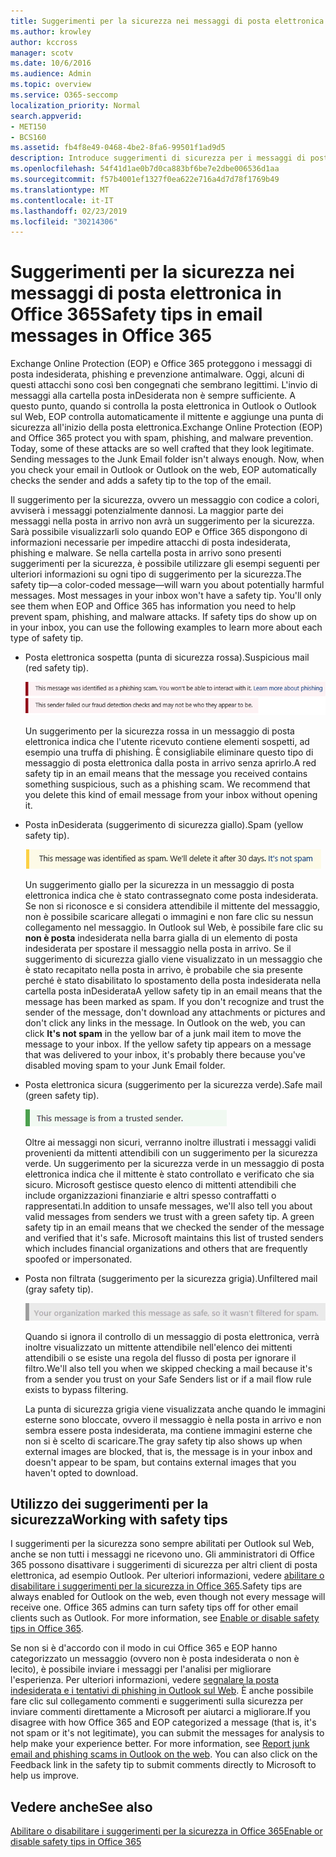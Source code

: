```yaml
---
title: Suggerimenti per la sicurezza nei messaggi di posta elettronica in Office 365
ms.author: krowley
author: kccross
manager: scotv
ms.date: 10/6/2016
ms.audience: Admin
ms.topic: overview
ms.service: O365-seccomp
localization_priority: Normal
search.appverid:
- MET150
- BCS160
ms.assetid: fb4f8e49-0468-4be2-8fa6-99501f1ad9d5
description: Introduce suggerimenti di sicurezza per i messaggi di posta elettronica filtrati dal filtro di posta indesiderata EOP e Office 365.
ms.openlocfilehash: 54f41d1ae0b7d0ca883bf6be7e2dbe006536d1aa
ms.sourcegitcommit: f57b4001ef1327f0ea622e716a4d7d78f1769b49
ms.translationtype: MT
ms.contentlocale: it-IT
ms.lasthandoff: 02/23/2019
ms.locfileid: "30214306"
---
```

# <a name="safety-tips-in-email-messages-in-office-365"></a><span data-ttu-id="ec74b-103">Suggerimenti per la sicurezza nei messaggi di posta elettronica in Office 365</span><span class="sxs-lookup"><span data-stu-id="ec74b-103">Safety tips in email messages in Office 365</span></span>

<span data-ttu-id="ec74b-p101">Exchange Online Protection (EOP) e Office 365 proteggono i messaggi di posta indesiderata, phishing e prevenzione antimalware. Oggi, alcuni di questi attacchi sono così ben congegnati che sembrano legittimi. L'invio di messaggi alla cartella posta inDesiderata non è sempre sufficiente. A questo punto, quando si controlla la posta elettronica in Outlook o Outlook sul Web, EOP controlla automaticamente il mittente e aggiunge una punta di sicurezza all'inizio della posta elettronica.</span><span class="sxs-lookup"><span data-stu-id="ec74b-p101">Exchange Online Protection (EOP) and Office 365 protect you with spam, phishing, and malware prevention. Today, some of these attacks are so well crafted that they look legitimate. Sending messages to the Junk Email folder isn't always enough. Now, when you check your email in Outlook or Outlook on the web, EOP automatically checks the sender and adds a safety tip to the top of the email.</span></span> 
  
<span data-ttu-id="ec74b-p102">Il suggerimento per la sicurezza, ovvero un messaggio con codice a colori, avviserà i messaggi potenzialmente dannosi. La maggior parte dei messaggi nella posta in arrivo non avrà un suggerimento per la sicurezza. Sarà possibile visualizzarli solo quando EOP e Office 365 dispongono di informazioni necessarie per impedire attacchi di posta indesiderata, phishing e malware. Se nella cartella posta in arrivo sono presenti suggerimenti per la sicurezza, è possibile utilizzare gli esempi seguenti per ulteriori informazioni su ogni tipo di suggerimento per la sicurezza.</span><span class="sxs-lookup"><span data-stu-id="ec74b-p102">The safety tip—a color-coded message—will warn you about potentially harmful messages. Most messages in your inbox won't have a safety tip. You'll only see them when EOP and Office 365 has information you need to help prevent spam, phishing, and malware attacks. If safety tips do show up on in your inbox, you can use the following examples to learn more about each type of safety tip.</span></span>
  
- <span data-ttu-id="ec74b-112">Posta elettronica sospetta (punta di sicurezza rossa).</span><span class="sxs-lookup"><span data-stu-id="ec74b-112">Suspicious mail (red safety tip).</span></span>
    
    ![Schermata che visualizza un suggerimento per la sicurezza rossa.](media/5078a0be-e556-44a1-b169-09d780d26898.png)
  
    <span data-ttu-id="ec74b-p103">Un suggerimento per la sicurezza rossa in un messaggio di posta elettronica indica che l'utente ricevuto contiene elementi sospetti, ad esempio una truffa di phishing. È consigliabile eliminare questo tipo di messaggio di posta elettronica dalla posta in arrivo senza aprirlo.</span><span class="sxs-lookup"><span data-stu-id="ec74b-p103">A red safety tip in an email means that the message you received contains something suspicious, such as a phishing scam. We recommend that you delete this kind of email message from your inbox without opening it.</span></span>
    
- <span data-ttu-id="ec74b-116">Posta inDesiderata (suggerimento di sicurezza giallo).</span><span class="sxs-lookup"><span data-stu-id="ec74b-116">Spam (yellow safety tip).</span></span>
    
    ![Schermata che visualizza un suggerimento per la sicurezza giallo.](media/793c9265-ea44-48fd-a98f-804fadd4163b.png)
  
    <span data-ttu-id="ec74b-p104">Un suggerimento giallo per la sicurezza in un messaggio di posta elettronica indica che è stato contrassegnato come posta indesiderata. Se non si riconosce e si considera attendibile il mittente del messaggio, non è possibile scaricare allegati o immagini e non fare clic su nessun collegamento nel messaggio. In Outlook sul Web, è possibile fare clic su **non è posta** indesiderata nella barra gialla di un elemento di posta indesiderata per spostare il messaggio nella posta in arrivo. Se il suggerimento di sicurezza giallo viene visualizzato in un messaggio che è stato recapitato nella posta in arrivo, è probabile che sia presente perché è stato disabilitato lo spostamento della posta indesiderata nella cartella posta inDesiderata</span><span class="sxs-lookup"><span data-stu-id="ec74b-p104">A yellow safety tip in an email means that the message has been marked as spam. If you don't recognize and trust the sender of the message, don't download any attachments or pictures and don't click any links in the message. In Outlook on the web, you can click **It's not spam** in the yellow bar of a junk mail item to move the message to your inbox. If the yellow safety tip appears on a message that was delivered to your inbox, it's probably there because you've disabled moving spam to your Junk Email folder.</span></span> 
    
- <span data-ttu-id="ec74b-122">Posta elettronica sicura (suggerimento per la sicurezza verde).</span><span class="sxs-lookup"><span data-stu-id="ec74b-122">Safe mail (green safety tip).</span></span>
    
    ![Schermata che visualizza un suggerimento per la sicurezza verde.](media/acbc11d0-f626-4848-9fbf-66eeeda3f803.png)
  
    <span data-ttu-id="ec74b-p105">Oltre ai messaggi non sicuri, verranno inoltre illustrati i messaggi validi provenienti da mittenti attendibili con un suggerimento per la sicurezza verde. Un suggerimento per la sicurezza verde in un messaggio di posta elettronica indica che il mittente è stato controllato e verificato che sia sicuro. Microsoft gestisce questo elenco di mittenti attendibili che include organizzazioni finanziarie e altri spesso contraffatti o rappresentati.</span><span class="sxs-lookup"><span data-stu-id="ec74b-p105">In addition to unsafe messages, we'll also tell you about valid messages from senders we trust with a green safety tip. A green safety tip in an email means that we checked the sender of the message and verified that it's safe. Microsoft maintains this list of trusted senders which includes financial organizations and others that are frequently spoofed or impersonated.</span></span>
    
- <span data-ttu-id="ec74b-127">Posta non filtrata (suggerimento per la sicurezza grigia).</span><span class="sxs-lookup"><span data-stu-id="ec74b-127">Unfiltered mail (gray safety tip).</span></span>
    
    ![Schermata che visualizza un suggerimento per la sicurezza grigia.](media/c4d0cf8f-08e9-4c84-beee-1d9e0b022e0a.png)
  
    <span data-ttu-id="ec74b-129">Quando si ignora il controllo di un messaggio di posta elettronica, verrà inoltre visualizzato un mittente attendibile nell'elenco dei mittenti attendibili o se esiste una regola del flusso di posta per ignorare il filtro.</span><span class="sxs-lookup"><span data-stu-id="ec74b-129">We'll also tell you when we skipped checking a mail because it's from a sender you trust on your Safe Senders list or if a mail flow rule exists to bypass filtering.</span></span> 
    
    <span data-ttu-id="ec74b-130">La punta di sicurezza grigia viene visualizzata anche quando le immagini esterne sono bloccate, ovvero il messaggio è nella posta in arrivo e non sembra essere posta indesiderata, ma contiene immagini esterne che non si è scelto di scaricare.</span><span class="sxs-lookup"><span data-stu-id="ec74b-130">The gray safety tip also shows up when external images are blocked, that is, the message is in your inbox and doesn't appear to be spam, but contains external images that you haven't opted to download.</span></span>
    
## <a name="working-with-safety-tips"></a><span data-ttu-id="ec74b-131">Utilizzo dei suggerimenti per la sicurezza</span><span class="sxs-lookup"><span data-stu-id="ec74b-131">Working with safety tips</span></span>

<span data-ttu-id="ec74b-p106">I suggerimenti per la sicurezza sono sempre abilitati per Outlook sul Web, anche se non tutti i messaggi ne ricevono uno. Gli amministratori di Office 365 possono disattivare i suggerimenti di sicurezza per altri client di posta elettronica, ad esempio Outlook. Per ulteriori informazioni, vedere [abilitare o disabilitare i suggerimenti per la sicurezza in Office 365](enable-or-disable-safety-tips.md).</span><span class="sxs-lookup"><span data-stu-id="ec74b-p106">Safety tips are always enabled for Outlook on the web, even though not every message will receive one. Office 365 admins can turn safety tips off for other email clients such as Outlook. For more information, see [Enable or disable safety tips in Office 365](enable-or-disable-safety-tips.md).</span></span>
  
<span data-ttu-id="ec74b-p107">Se non si è d'accordo con il modo in cui Office 365 e EOP hanno categorizzato un messaggio (ovvero non è posta indesiderata o non è lecito), è possibile inviare i messaggi per l'analisi per migliorare l'esperienza. Per ulteriori informazioni, vedere [segnalare la posta indesiderata e i tentativi di phishing in Outlook sul Web](https://technet.microsoft.com/library/dn594557.aspx). È anche possibile fare clic sul collegamento commenti e suggerimenti sulla sicurezza per inviare commenti direttamente a Microsoft per aiutarci a migliorare.</span><span class="sxs-lookup"><span data-stu-id="ec74b-p107">If you disagree with how Office 365 and EOP categorized a message (that is, it's not spam or it's not legitimate), you can submit the messages for analysis to help make your experience better. For more information, see [Report junk email and phishing scams in Outlook on the web](https://technet.microsoft.com/library/dn594557.aspx). You can also click on the Feedback link in the safety tip to submit comments directly to Microsoft to help us improve.</span></span>
  
## <a name="see-also"></a><span data-ttu-id="ec74b-138">Vedere anche</span><span class="sxs-lookup"><span data-stu-id="ec74b-138">See also</span></span>

[<span data-ttu-id="ec74b-139">Abilitare o disabilitare i suggerimenti per la sicurezza in Office 365</span><span class="sxs-lookup"><span data-stu-id="ec74b-139">Enable or disable safety tips in Office 365</span></span>](enable-or-disable-safety-tips.md)

